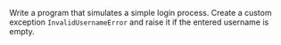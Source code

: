 Write a program that simulates a simple login process.
Create a custom exception `InvalidUsernameError` and raise it if the entered username is empty.